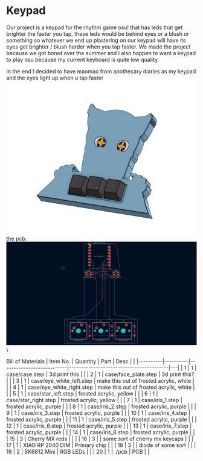 # Keypad
Our project is a keypad for the rhythm game osu! that has leds that get brighter the faster you tap, these leds would be behind eyes or a blush or something so whatever we end up plastering on our keypad will have its eyes get brighter / blush harder when you tap faster. 
We made the project because we got bored over the summer and I also happen to want a keypad to play osu because my current keyboard is quite low quality.

In the end I decided to have maomao from apothecary diaries as my keypad and the eyes light up when u tap faster\
![finished keypad case](Gallery/finished_case.jpg)\
the pcb:
![finished pcb](Gallery/finished_pcb.jpg)\


Bill of Materials
| Item No. | Quantity | Part                      | Desc                                    |   |
|----------|----------|---------------------------|-----------------------------------------|---|
|        1 |        1 | case/case.step            | 3d print this                           |   |
|        2 |        1 | case/face_plate.step      | 3d print this?                          |   |
|        3 |        1 | case/eye_white_left.step  | make this out of frosted acrylic, white |   |
|        4 |        1 | case/eye_white_right.step | make this out of frosted acrylic, white |   |
|        5 |        1 | case/star_left.step       | frosted acrylic, yellow                 |   |
|        6 |        1 | case/star_right.step      | frosted acrylic, yellow                 |   |
|        7 |        1 | case/iris_1.step          | frosted acrylic, purple                 |   |
|        8 |        1 | case/iris_2.step          | frosted acrylic, purple                 |   |
|        9 |        1 | case/iris_3.step          | frosted acrylic, purple                 |   |
|       10 |        1 | case/iris_4.step          | frosted acrylic, purple                 |   |
|       11 |        1 | case/iris_5.step          | frosted acrylic, purple                 |   |
|       12 |        1 | case/iris_6.step          | frosted acrylic, purple                 |   |
|       13 |        1 | case/iris_7.step          | frosted acrylic, purple                 |   |
|       14 |        1 | case/iris_8.step          | frosted acrylic, purple                 |   |
|       15 |        3 | Cherry MX reds            |                                         |   |
|       16 |        3 |                           | some sort of cherry mx keycaps          |   |
|       17 |        1 | XIAO RP 2040 DIM          | Primary chip                            |   |
|       18 |        3 |                           | diode of some sort                      |   |
|       19 |        2 | SK6812 Mini               | RGB LEDs                                |   |
|       20 |        1 | ./pcb                     | PCB                                     |   |
